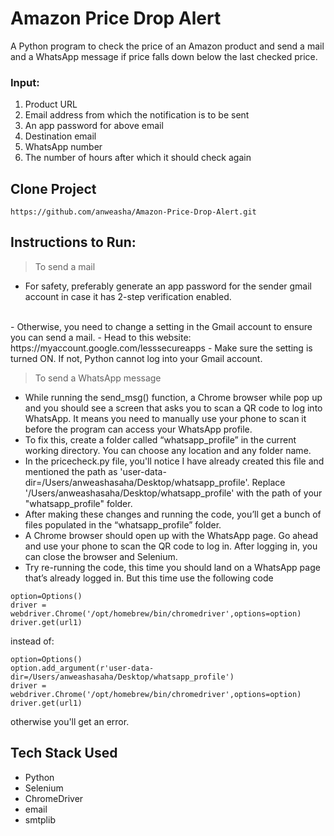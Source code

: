 # Amazon Price Drop Alert

A Python program to check the price of an Amazon product and send  a mail and a WhatsApp message if price falls down below the last checked price.


### Input:

1. Product URL
2. Email address from which the notification is to be sent
3. An app password for above email
4. Destination email
5. WhatsApp number 
6. The number of hours after which it should check again


## Clone Project
```
https://github.com/anweasha/Amazon-Price-Drop-Alert.git
```

## Instructions to Run:

> To send a mail
- For safety, preferably generate an app password for the sender gmail account in case it has 2-step verification enabled.
<br>
- Otherwise, you need to change a setting in the Gmail account to ensure you can send a mail. 
- Head to this website: https://myaccount.google.com/lesssecureapps
- Make sure the setting is turned ON. If not, Python cannot log into your Gmail account.


> To send a WhatsApp message
- While running the send_msg() function, a Chrome browser while pop up and you should see a screen that asks you to scan a QR code to log into WhatsApp. It means you need to manually use your phone to scan it before the program can access your WhatsApp profile.
- To fix this, create a folder called “whatsapp_profile” in the current working directory. You can choose any location and any folder name. 
- In the pricecheck.py file, you'll notice I have already created this file and mentioned the path as 'user-data-dir=/Users/anweashasaha/Desktop/whatsapp_profile'. Replace '/Users/anweashasaha/Desktop/whatsapp_profile' with the path of your "whatsapp_profile" folder.
- After making these changes and running the code, you’ll get a bunch of files populated in the “whatsapp_profile” folder. 
- A Chrome browser should open up with the WhatsApp page. Go ahead and use your phone to scan the QR code to log in. After logging in, you can close the browser and Selenium. 
- Try re-running the code, this time you should land on a WhatsApp page that’s already logged in. But this time use the following code
```
option=Options()
driver = webdriver.Chrome('/opt/homebrew/bin/chromedriver',options=option)
driver.get(url1)
```
instead of:
```
option=Options()
option.add_argument(r'user-data-dir=/Users/anweashasaha/Desktop/whatsapp_profile')
driver = webdriver.Chrome('/opt/homebrew/bin/chromedriver',options=option)
driver.get(url1)
```
otherwise you'll get an error.


## Tech Stack Used
- Python
- Selenium
- ChromeDriver
- email
- smtplib
